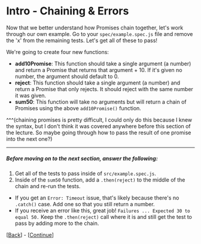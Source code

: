 # Intro - Chaining & Errors

Now that we better understand how Promises chain together, let's work through our own example. Go to your `spec/example.spec.js` file and remove the 'x' from the remaining tests. Let's get all of these to pass!

We're going to create four new functions:

* __add10Promise__: This function should take a single argument (a number) and return a Promise that returns that argument + 10. If it's given no number, the argument should default to 0.
* __reject__: This function should take a single argument (a number) and return a Promise that only rejects. It should reject with the same number it was given.
* __sum50__: This function will take no arguments but will return a chain of Promises using the above `add10Promise()` function.

^^^(chaining promises is pretty difficult, I could only do this because I knew the syntax, but I don't think it was covered anywhere before this section of the lecture. So maybe going through how to pass the result of one promise into the next one?)

* * *

##### Before moving on to the next section, answer the following:

1. Get all of the tests to pass inside of `src/example.spec.js`.
1. Inside of the `sum50` function, add a `.then(reject)` to the middle of the chain and re-run the tests.
  * If you get an `Error: Timeout` issue, that's likely because there's no `.catch()` case. Add one so that you still return a number.
  * If you receive an error like this, great job! `Failures ... Expected 30 to equal 50.` Keep the `.then(reject)` call where it is and still get the test to pass by adding more to the chain.

[[Back](step-3.md)] - [[Continue](step-5.md)]
